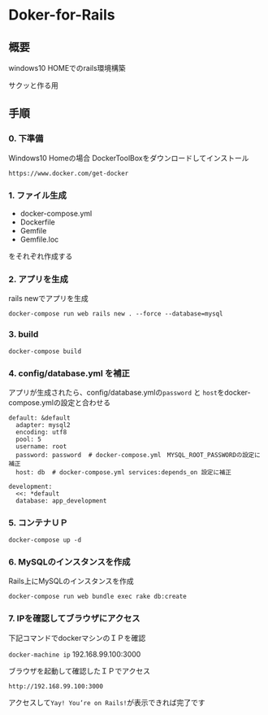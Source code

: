 # Doker-for-Rails
## 概要
windows10 HOMEでのrails環境構築

サクッと作る用

## 手順
### 0. 下準備
Windows10 Homeの場合
DockerToolBoxをダウンロードしてインストール

`https://www.docker.com/get-docker`

### 1. ファイル生成
- docker-compose.yml
- Dockerfile
- Gemfile
- Gemfile.loc

をそれぞれ作成する

### 2. アプリを生成
rails newでアプリを生成

`docker-compose run web rails new . --force --database=mysql`

### 3. build
`docker-compose build`

### 4. config/database.yml を補正
アプリが生成されたら、config/database.ymlの`password` と `host`をdocker-compose.ymlの設定と合わせる

```
default: &default
  adapter: mysql2
  encoding: utf8
  pool: 5
  username: root
  password: password  # docker-compose.yml　MYSQL_ROOT_PASSWORDの設定に補正
  host: db  # docker-compose.yml services:depends_on 設定に補正

development:
  <<: *default
  database: app_development
```

### 5. コンテナＵＰ
`docker-compose up -d`

### 6. MySQLのインスタンスを作成
Rails上にMySQLのインスタンスを作成

`docker-compose run web bundle exec rake db:create`

### 7. IPを確認してブラウザにアクセス
下記コマンドでdockerマシンのＩＰを確認

`docker-machine ip` 192.168.99.100:3000

ブラウザを起動して確認したＩＰでアクセス

`http://192.168.99.100:3000`

アクセスして`Yay! You’re on Rails!`が表示できれば完了です
